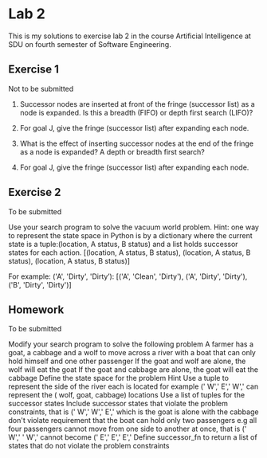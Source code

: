 # Lab 2

This is my solutions to exercise lab 2 in the course Artificial Intelligence at SDU on fourth semester of Software Engineering.

## Exercise 1

Not to be submitted

1. Successor nodes are inserted at front of the fringe (successor list) as
   a node is expanded. Is this a breadth (FIFO) or depth first search (LIFO)?

2. For goal J, give the fringe (successor list) after expanding each node.

3. What is the effect of inserting successor nodes at the end of the
   fringe as a node is expanded? A depth or breadth first search?

4. For goal J, give the fringe (successor list) after expanding each node.

## Exercise 2

To be submitted

Use your search program to solve the vacuum world problem. Hint: one way to
represent the state space in Python is by a dictionary where the current state is a
tuple:(location, A status, B status) and a list holds successor states for each action.
[(location, A status, B status), (location, A status, B status), (location, A status, B
status)]

For example:
('A', 'Dirty', 'Dirty’): [('A', 'Clean', 'Dirty'), ('A', 'Dirty', 'Dirty'), ('B', 'Dirty', 'Dirty')]

## Homework

To be submitted

Modify
your search program to solve the following problem A farmer has a goat, a cabbage and a wolf to move across a river with a boat that can only hold himself and one other passenger If the goat and wolf are alone, the wolf will eat the
goat If the goat and cabbage are alone, the goat will eat the cabbage Define the state space for the problem Hint Use a tuple to represent the side of the river each is located for example (' W',' E',' W',' can represent the ( wolf, goat,
cabbage) locations Use a list of tuples for the successor states Include successor states that violate the problem constraints, that is (' W',' W',' E',' which is the goat is alone with the cabbage don't violate requirement that the boat can hold only two passengers e.g all four passengers cannot move from one side to another at once, that is (' W','
' W',' cannot become (' E',' E',' E',' Define successor_fn to return a list of states that do not violate the problem constraints
